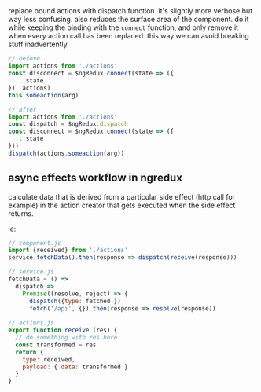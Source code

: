 ##

replace bound actions with dispatch function. it's slightly more verbose 
but way less confusing. also reduces the surface area of the component.
do it while keeping the binding with the `connect` function, and only
remove it when every action call has been replaced. this way we can avoid
breaking stuff inadvertently.
```javascript
// before
import actions from './actions'
const disconnect = $ngRedux.connect(state => ({
  ...state
}), actions)
this.someaction(arg)

// after
import actions from './actions'
const dispatch = $ngRedux.dispatch
const disconnect = $ngRedux.connect(state => ({
  ...state
}))
dispatch(actions.someaction(arg))
```

## async effects workflow in ngredux

calculate data that is derived from a particular side effect (http call for example) 
in the action creator that gets executed when the side effect returns.

ie: 
```javascript
// component.js
import {received} from './actions'
service.fetchData().then(response => dispatch(receive(response)))

// service.js
fetchData = () => 
  dispatch => 
    Promise((resolve, reject) => {
      dispatch({type: fetched })
      fetch('/api', {}).then(response => resolve(response))
    
// actions.js
export function receive (res) {
  // do something with res here
  const transformed = res
  return {
    type: received, 
    payload: { data: transformed } 
  }
}
```
